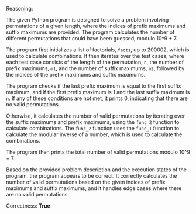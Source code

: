 Reasoning: 

The given Python program is designed to solve a problem involving permutations of a given length, where the indices of prefix maximums and suffix maximums are provided. The program calculates the number of different permutations that could have been guessed, modulo 10^9 + 7.

The program first initializes a list of factorials, `facts`, up to 200002, which is used to calculate combinations. It then iterates over the test cases, where each test case consists of the length of the permutation, `n`, the number of prefix maximums, `m1`, and the number of suffix maximums, `m2`, followed by the indices of the prefix maximums and suffix maximums.

The program checks if the last prefix maximum is equal to the first suffix maximum, and if the first prefix maximum is 1 and the last suffix maximum is `n`. If any of these conditions are not met, it prints 0, indicating that there are no valid permutations.

Otherwise, it calculates the number of valid permutations by iterating over the suffix maximums and prefix maximums, using the `func_2` function to calculate combinations. The `func_2` function uses the `func_1` function to calculate the modular inverse of a number, which is used to calculate the combinations.

The program then prints the total number of valid permutations modulo 10^9 + 7.

Based on the provided problem description and the execution states of the program, the program appears to be correct. It correctly calculates the number of valid permutations based on the given indices of prefix maximums and suffix maximums, and it handles edge cases where there are no valid permutations.

Correctness: **True**